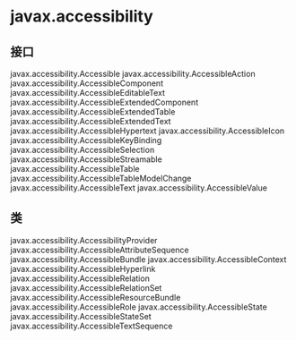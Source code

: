 # javax.accessibility

## 接口

javax.accessibility.Accessible
javax.accessibility.AccessibleAction
javax.accessibility.AccessibleComponent
javax.accessibility.AccessibleEditableText
javax.accessibility.AccessibleExtendedComponent
javax.accessibility.AccessibleExtendedTable
javax.accessibility.AccessibleExtendedText
javax.accessibility.AccessibleHypertext
javax.accessibility.AccessibleIcon
javax.accessibility.AccessibleKeyBinding
javax.accessibility.AccessibleSelection
javax.accessibility.AccessibleStreamable
javax.accessibility.AccessibleTable
javax.accessibility.AccessibleTableModelChange
javax.accessibility.AccessibleText
javax.accessibility.AccessibleValue

## 类

javax.accessibility.AccessibilityProvider
javax.accessibility.AccessibleAttributeSequence
javax.accessibility.AccessibleBundle
javax.accessibility.AccessibleContext
javax.accessibility.AccessibleHyperlink
javax.accessibility.AccessibleRelation
javax.accessibility.AccessibleRelationSet
javax.accessibility.AccessibleResourceBundle
javax.accessibility.AccessibleRole
javax.accessibility.AccessibleState
javax.accessibility.AccessibleStateSet
javax.accessibility.AccessibleTextSequence




